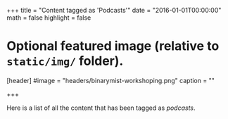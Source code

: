 +++
title = "Content tagged as 'Podcasts'"
date = "2016-01-01T00:00:00"
math = false
highlight = false

# Optional featured image (relative to `static/img/` folder).
[header]
#image = "headers/binarymist-workshoping.png"
caption = ""

+++

Here is a list of all the content that has been tagged as *podcasts*.
